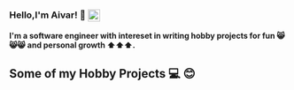 ### Hello,I'm Aivar! 👋 [<img align="center" alt="aivaraleksiev | LinkedIn" width="22px" src="https://cdn.jsdelivr.net/npm/simple-icons@v3/icons/linkedin.svg" />][linkedin]
**I'm a software engineer with intereset in writing hobby projects for fun :smile_cat::smile_cat::smile_cat: and personal growth  :arrow_up::arrow_up::arrow_up:.**


## Some of my Hobby Projects ‍:computer:  :blush:





[linkedin]: https://bg.linkedin.com/in/aivar-aleksiev-088463214
